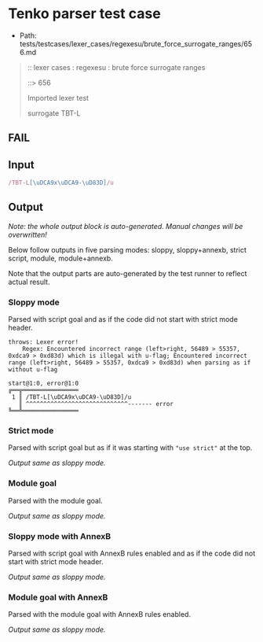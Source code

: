 # Tenko parser test case

- Path: tests/testcases/lexer_cases/regexesu/brute_force_surrogate_ranges/656.md

> :: lexer cases : regexesu : brute force surrogate ranges
>
> ::> 656
>
> Imported lexer test
>
> surrogate TBT-L

## FAIL

## Input

`````js
/TBT-L[\uDCA9x\uDCA9-\uD83D]/u
`````

## Output

_Note: the whole output block is auto-generated. Manual changes will be overwritten!_

Below follow outputs in five parsing modes: sloppy, sloppy+annexb, strict script, module, module+annexb.

Note that the output parts are auto-generated by the test runner to reflect actual result.

### Sloppy mode

Parsed with script goal and as if the code did not start with strict mode header.

`````
throws: Lexer error!
    Regex: Encountered incorrect range (left>right, 56489 > 55357, 0xdca9 > 0xd83d) which is illegal with u-flag; Encountered incorrect range (left>right, 56489 > 55357, 0xdca9 > 0xd83d) when parsing as if without u-flag

start@1:0, error@1:0
╔══╦════════════════
 1 ║ /TBT-L[\uDCA9x\uDCA9-\uD83D]/u
   ║ ^^^^^^^^^^^^^^^^^^^^^^^^^^^^^------- error
╚══╩════════════════

`````

### Strict mode

Parsed with script goal but as if it was starting with `"use strict"` at the top.

_Output same as sloppy mode._

### Module goal

Parsed with the module goal.

_Output same as sloppy mode._

### Sloppy mode with AnnexB

Parsed with script goal with AnnexB rules enabled and as if the code did not start with strict mode header.

_Output same as sloppy mode._

### Module goal with AnnexB

Parsed with the module goal with AnnexB rules enabled.

_Output same as sloppy mode._
